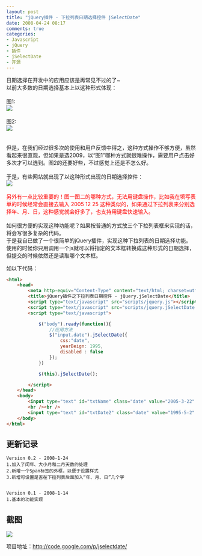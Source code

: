 ```yaml
---
layout: post
title: "jQuery插件 - 下拉列表日期选择控件 jSelectDate"
date: 2008-04-24 08:17
comments: true
categories:
- Javascript
- jQuery
- 插件
- jSelectDate
- 开源
---
```

<p>日期选择在开发中的应用应该是再常见不过的了~<br /> 以前大多数的日期选择基本上以这种形式体现：<br /> <br /> 图1:<br /> <img src="http://www.cnblogs.com/images/cnblogs_com/huacn/calendar_1.PNG" border="0" /><br /> <br /> 图2:<br /> <img src="http://www.cnblogs.com/images/cnblogs_com/huacn/calendar_2.PNG" border="0" /><br /> <br /> <br /> 但是，在我们经过很多次的使用和用户反馈中得之，这种方式操作不够方便，虽然看起来很直观，但如果是选2009，以&ldquo;图1&rdquo;哪种方式就很难操作，需要用户点击好多次才可以选到。图2的还要好些，不过感觉上还是不怎么好。<br /> <br /> 于是，有些网站就出现了以这种形式出现的日期选择控件：<br /> <img src="http://www.cnblogs.com/images/cnblogs_com/huacn/calendar_3.PNG" border="0" /><br /> <br /> <span style="color: red">另外有一点比较重要的！图一图二的哪种方式，无法用键盘操作，比如我在填写表单的时候经常会直接去输入 2005 12 25 这种类似的，如果通过下拉列表来分别选择年、月、日，这种感觉就会好多了，也支持用键盘快速输入。</span><br /> <br /> 如何很方便的实现这种功能呢？如果按普通的方式放三个下拉列表框来实现的话，将会写很多复杂的代码。<br /> 于是我自已做了一个很简单的jQuery插件，实现这种下拉列表的日期选择功能。<br /> 使用的时候你只用调用一个js就可以将指定的文本框转换成这种形式的日期选择，但提交的时候依然还是读取哪个文本框。</p>

如以下代码：

```html
<html>
    <head>
        <meta http-equiv="Content-Type" content="text/html; charset=utf-8" />
        <title>jQuery插件之下拉列表日期控件 - jQuery.jSelectDate</title>
        <script type="text/javascript" src="scripts/jquery.js"></script>
        <script type="text/javascript" src="scripts/jquery.jSelectDate.js"></script>
        <script type="text/javascript">

            $("body").ready(function(){
                //应用方法
                $("input.date").jSelectDate({
                    css:"date",
                    yearBeign: 1995,
                    disabled : false
                });
            })

            $(this).jSelectDate();

        </script>
    </head>
    <body>
        <input type="text" id="txtName" class="date" value="2005-3-22" /> <button onclick="alert($(’#txtName’).val());">当前值</button>
        <br /><br />
        <input type="text" id="txtDate2" class="date" value="1995-5-2" />
    </body>
</html>
```

## 更新记录

```
Version 0.2 - 2008-1-24
1.加入了闰年、大小月和二月天数的处理
2.新增一个Span标签的外框，以便于设置样式
3.新增可设置是否在下拉列表后面加入“年、月、日”几个字


Version 0.1 - 2008-1-14
1.基本的功能实现
```

## 截图

<img src="http://www.cnblogs.com/images/cnblogs_com/huacn/jSelectDate_Simple_Screenshoot.PNG" border="0" />

项目地址：<a href="http://code.google.com/p/jselectdate/" target="_blank">http://code.google.com/p/jselectdate/</a>
